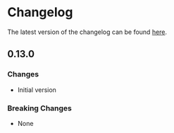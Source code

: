 # Changelog

The latest version of the changelog can be found [here](/Azure/bicep-registry-modules/blob/main/avm/res/cdn/profile/CHANGELOG.md).

## 0.13.0

### Changes

- Initial version

### Breaking Changes

- None
